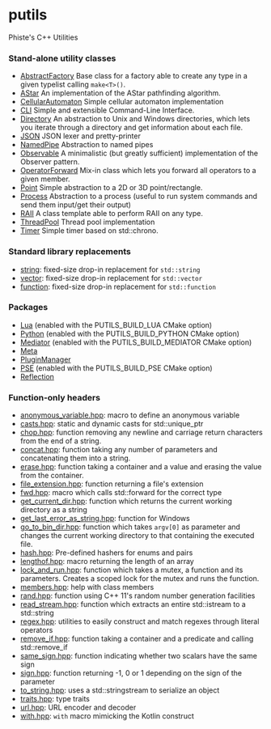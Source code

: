 # putils
Phiste's C++ Utilities


### Stand-alone utility classes

* [AbstractFactory](AbstractFactory.md) Base class for a factory able to create any type in a given typelist calling ``make<T>()``.
* [AStar](AStar.md) An implementation of the AStar pathfinding algorithm.
* [CellularAutomaton](CellularAutomaton.md) Simple cellular automaton implementation
* [CLI](CLI.md) Simple and extensible Command-Line Interface.
* [Directory](Directory.md) An abstraction to Unix and Windows directories, which lets you iterate through a directory and get information about each file.
* [JSON](json.md) JSON lexer and pretty-printer
* [NamedPipe](NamedPipe.md) Abstraction to named pipes
* [Observable](Observable.md) A minimalistic (but greatly sufficient) implementation of the Observer pattern.
* [OperatorForward](OperatorForwarder.md) Mix-in class which lets you forward all operators to a given member.
* [Point](Point.md) Simple abstraction to a 2D or 3D point/rectangle.
* [Process](Process.md) Abstraction to a process (useful to run system commands and send them input/get their output)
* [RAII](RAII.md) A class template able to perform RAII on any type.
* [ThreadPool](ThreadPool.hpp) Thread pool implementation
* [Timer](Timer.md) Simple timer based on std::chrono.

### Standard library replacements

* [string](string.hpp): fixed-size drop-in replacement for `std::string`
* [vector](vector.hpp): fixed-size drop-in replacement for `std::vector`
* [function](function.hpp): fixed-size drop-in replacement for `std::function`

### Packages

* [Lua](lua/README.md) (enabled with the PUTILS_BUILD_LUA CMake option)
* [Python](python/README.md) (enabled with the PUTILS_BUILD_PYTHON CMake option)
* [Mediator](mediator/README.md) (enabled with the PUTILS_BUILD_MEDIATOR CMake option)
* [Meta](meta/README.md)
* [PluginManager](pluginManager/README.md)
* [PSE](pse/README.md) (enabled with the PUTILS_BUILD_PSE CMake option)
* [Reflection](reflection/README.md)

### Function-only headers

* [anonymous_variable.hpp](anonymous_variable.hpp): macro to define an anonymous variable
* [casts.hpp](casts.hpp): static and dynamic casts for std::unique_ptr
* [chop.hpp](chop.hpp): function removing any newline and carriage return characters from the end of a string.
* [concat.hpp](concat.hpp): function taking any number of parameters and concatenating them into a string.
* [erase.hpp](erase.hpp): function taking a container and a value and erasing the value from the container.
* [file_extension.hpp](file_extension.hpp): function returning a file's extension
* [fwd.hpp](fwd.hpp): macro which calls std::forward for the correct type
* [get_current_dir.hpp](get_current_dir.hpp): function which returns the current working directory as a string
* [get_last_error_as_string.hpp](get_last_error_as_string.hpp): function for Windows
* [go_to_bin_dir.hpp](go_to_bin_dir.hpp): function which takes `argv[0]` as parameter and changes the current working directory to that containing the executed file.
* [hash.hpp](hash.hpp): Pre-defined hashers for enums and pairs
* [lengthof.hpp](lengthof.hpp): macro returning the length of an array
* [lock_and_run.hpp](lock_and_run.hpp): function which takes a mutex, a function and its parameters. Creates a scoped lock for the mutex and runs the function.
* [members.hpp](members.hpp): help with class members
* [rand.hpp](rand.hpp): function using C++ 11's random number generation facilities
* [read_stream.hpp](read_stream.hpp): function which extracts an entire std::istream to a std::string
* [regex.hpp](regex.hpp): utilities to easily construct and match regexes through literal operators
* [remove_if.hpp](remove_if.hpp): function taking a container and a predicate and calling std::remove_if
* [same_sign.hpp](same_sign.hpp): function indicating whether two scalars have the same sign
* [sign.hpp](sign.hpp): function returning -1, 0 or 1 depending on the sign of the parameter
* [to_string.hpp](to_string.hpp): uses a std::stringstream to serialize an object
* [traits.hpp](traits.hpp): type traits
* [url.hpp](url.hpp): URL encoder and decoder
* [with.hpp](with.hpp): `with` macro mimicking the Kotlin construct
